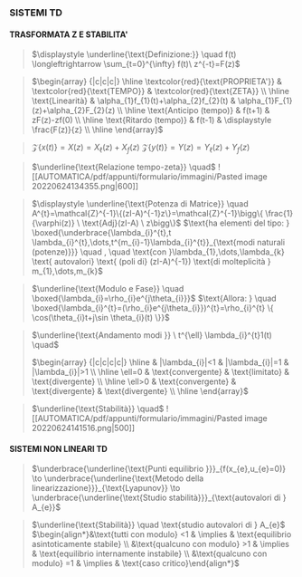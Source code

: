  ### SISTEMI TD

#### TRASFORMATA Z E STABILITA'
> $\displaystyle \underline{\text{Definizione:}} \quad f(t) \longleftrightarrow \sum_{t=0}^{\infty} f(t)\ z^{-t}=F(z)$

> $\begin{array} {|c|c|c|} \hline \textcolor{red}{\text{PROPRIETA'}} & \textcolor{red}{\text{TEMPO}} & \textcolor{red}{\text{ZETA}} \\ \hline  \text{Linearità} & \alpha_{1}f_{1}(t)+\alpha_{2}f_{2}(t) & \alpha_{1}F_{1}(z)+\alpha_{2}F_{2}(z) \\ \hline \text{Anticipo (tempo)} & f(t+1) & zF(z)-zf(0) \\ \hline \text{Ritardo (tempo)} & f(t-1) & \displaystyle \frac{F(z)}{z} \\ \hline \end{array}$

> $\mathcal{Z}\{x(t)\}=X(z)=X_{\ell}(z)+X_{f}(z)$
> $\mathcal{Z}\{y(t)\}=Y(z)=Y_{\ell}(z)+Y_{f}(z)$

> $\underline{\text{Relazione tempo-zeta}} \quad$ ![[AUTOMATICA/pdf/appunti/formulario/immagini/Pasted image 20220624134355.png|600]]

> $\displaystyle \underline{\text{Potenza di Matrice}} \quad A^{t}=\mathcal{Z}^{-1}\{(zI-A)^{-1}z\}=\mathcal{Z}^{-1}\bigg\{ \frac{1}{\varphi(z)} \ \text{Adj}(zI-A) \ z\bigg\}$
> 	$\text{ha elementi del tipo: } \boxed{\underbrace{\lambda_{i}^{t},t \lambda_{i}^{t},\dots,t^{m_{i}-1}\lambda_{i}^{t}}_{\text{modi naturali (potenze)}}} \quad , \quad \text{con }\lambda_{1},\dots,\lambda_{k} \text{ autovalori} \text{ (poli di} (zI-A)^{-1})  \text{di molteplicità } m_{1},\dots,m_{k}$

> $\underline{\text{Modulo e Fase}} \quad \boxed{\lambda_{i}=\rho_{i}e^{j\theta_{i}}}$
> 	$\text{Allora: } \quad \boxed{\lambda_{i}^{t}=(\rho_{i}e^{j\theta_{i}})^{t}=\rho_{i}^{t} \{ \cos(\theta_{i}t+j\sin \theta_{i}(t) \}}$

> $\underline{\text{Andamento modi }} \ t^{\ell} \lambda_{i}^{t}1(t) \quad$
> 
> $\begin{array} {|c|c|c|c|} \hline & |\lambda_{i}|<1 & |\lambda_{i}|=1 & |\lambda_{i}|>1 \\ \hline \ell=0 & \text{convergente} & \text{limitato} & \text{divergente} \\ \hline \ell>0 & \text{convergente} & \text{divergente} & \text{divergente} \\ \hline \end{array}$

> $\underline{\text{Stabilità}} \quad$
> ![[AUTOMATICA/pdf/appunti/formulario/immagini/Pasted image 20220624141516.png|500]]


#### SISTEMI NON LINEARI TD
> $\underbrace{\underline{\text{Punti equilibrio }}}_{f(x_{e},u_{e}=0)}  \to \underbrace{\underline{\text{Metodo della linearizzazione}}}_{\text{Lyapunov}} \to \underbrace{\underline{\text{Studio stabilità}}}_{\text{autovalori di } A_{e}}$

> $\underline{\text{Stabilità}} \quad \text{studio autovalori di } A_{e}$
> $\begin{align*}&\text{tutti con modulo} <1 & \implies & \text{equilibrio asintoticamente stabile} \\ &\text{qualcuno con modulo} >1 & \implies & \text{equilibrio internamente instabile} \\ &\text{qualcuno con modulo} =1 & \implies & \text{caso critico}\end{align*}$



